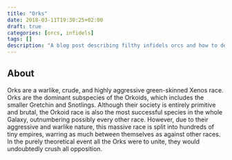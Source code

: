 ```yaml
---
title: "Orks"
date: 2018-03-11T19:30:25+02:00
draft: true
categories: [orcs, infidels]
tags: []
description: "A blog post describing filthy infidels orcs and how to deal with them"
---
```

## About
Orks are a warlike, crude, and highly aggressive green-skinned Xenos race. Orks are the dominant subspecies of the Orkoids, which includes the smaller Gretchin and Snotlings. Although their society is entirely primitive and brutal, the Orkoid race is also the most successful species in the whole Galaxy, outnumbering possibly every other race. However, due to their aggressive and warlike nature, this massive race is split into hundreds of tiny empires, warring as much between themselves as against other races. In the purely theoretical event all the Orks were to unite, they would undoubtedly crush all opposition.